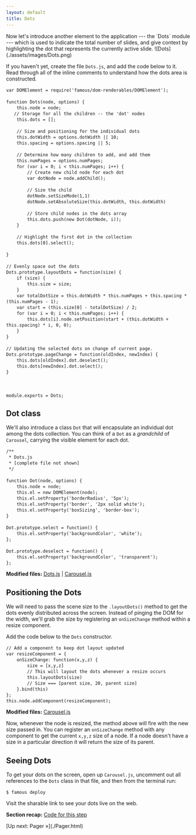 ```yaml
---
layout: default
title: Dots
---
```


<span class="intro-graf">
Now let's introduce another element to the application --- the `Dots` module --- which is used to indicate the total number of slides, and give context by highlighting the dot that represents the currently active slide.
</span>

<span class="art-insert">
![Dots](./assets/images/Dots.png)
</span>

If you haven't yet, create the file `Dots.js`, and add the code below to it. Read through all of the inline comments to understand how the dots area is constructed.

    var DOMElement = require('famous/dom-renderables/DOMElement');

    function Dots(node, options) {
        this.node = node;
       // Storage for all the children -- the 'dot' nodes
        this.dots = [];

        // Size and positioning for the individual dots
        this.dotWidth = options.dotWidth || 10;
        this.spacing = options.spacing || 5;

        // Determine how many children to add, and add them
        this.numPages = options.numPages;
        for (var i = 0; i < this.numPages; i++) {
            // Create new child node for each dot
            var dotNode = node.addChild();

            // Size the child
            dotNode.setSizeMode(1,1)
            dotNode.setAbsoluteSize(this.dotWidth, this.dotWidth)

            // Store child nodes in the dots array
            this.dots.push(new Dot(dotNode, i));
        }

        // Highlight the first dot in the collection
        this.dots[0].select();

    }

    // Evenly space out the dots
    Dots.prototype.layoutDots = function(size) {
        if (size) {
            this.size = size;
        }
        var totalDotSize = this.dotWidth * this.numPages + this.spacing * (this.numPages - 1);
        var start = (this.size[0] - totalDotSize) / 2;
        for (var i = 0; i < this.numPages; i++) {
            this.dots[i].node.setPosition(start + (this.dotWidth + this.spacing) * i, 0, 0);
        }
    }

    // Updating the selected dots on change of current page.
    Dots.prototype.pageChange = function(oldIndex, newIndex) {
        this.dots[oldIndex].dot.deselect();
        this.dots[newIndex].dot.select();
    }



    module.exports = Dots;

## Dot class

We'll also introduce a class `Dot` that will encapsulate an individual dot among the dots collection. You can think of a `Dot` as a _grandchild_ of `Carousel`, carrying the visible element for each dot.

    /**
     * Dots.js
     * [complete file not shown]
     */

    function Dot(node, options) {
        this.node = node;
        this.el = new DOMElement(node);
        this.el.setProperty('borderRadius', '5px');
        this.el.setProperty('border', '2px solid white');
        this.el.setProperty('boxSizing', 'border-box');
    }

    Dot.prototype.select = function() {
        this.el.setProperty('backgroundColor', 'white');
    };

    Dot.prototype.deselect = function() {
        this.el.setProperty('backgroundColor', 'transparent');
    };



<div class="sidenote--other">
<p><strong>Modified files:</strong> <a href="https://github.com/famous/lesson-carousel-starter-kit/blob/step5-AddDotsClass/src/carousel/Dots.js">Dots.js</a> | <a href="https://github.com/famous/lesson-carousel-starter-kit/blob/step5-AddDotsClass/src/carousel/Carousel.js">Carousel.js</a></p>
</div>


## Positioning the Dots

We will need to pass the scene size to the `.layoutDots()` method to get the dots evenly distributed across the screen. Instead of pinging the DOM for the width, we'll grab the size by registering an `onSizeChange` method within a resize component.

Add the code below to the `Dots` constructor.

    // Add a component to keep dot layout updated
    var resizeComponent = {
        onSizeChange: function(x,y,z) {
            size = [x,y,z]
            // This will layout the dots whenever a resize occurs
            this.layoutDots(size)
            // Size === [parent size, 20, parent size]
        }.bind(this)
    };
    this.node.addComponent(resizeComponent);


<div class="sidenote--other">
<p><strong>Modified files:</strong> <a href="https://github.com/famous/lesson-carousel-starter-kit/blob/step5-AddDotsClass/src/carousel/Carousel.js">Carousel.js</a></p>
</div>


Now, whenever the node is resized, the method above will fire with the new size passed in. You can register an `onSizeChange` method with any component to get the current `x,y,z` size of a node. If a node doesn't have a size in a particular direction it will return the size of its parent.

## Seeing Dots

To get your dots on the screen, open up `Carousel.js`, uncomment out all references to the `Dots` class in that file, and then from the terminal run: 

    $ famous deploy

Visit the sharable link to see your dots live on the web. 

<div class="sidenote">
<p><strong>Section recap:</strong> <a href="https://github.com/famous/lesson-carousel-starter-kit/tree/step5-AddDotsClass">Code for this step</a></p>
</div>

<span class="cta">
[Up next: Pager &raquo;](./Pager.html)
</span>
